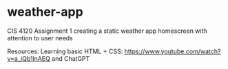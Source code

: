 # weather-app
CIS 4120 Assignment 1 creating a static weather app homescreen with attention to user needs

Resources:
Learning basic HTML + CSS: https://www.youtube.com/watch?v=a_iQb1lnAEQ
and ChatGPT

